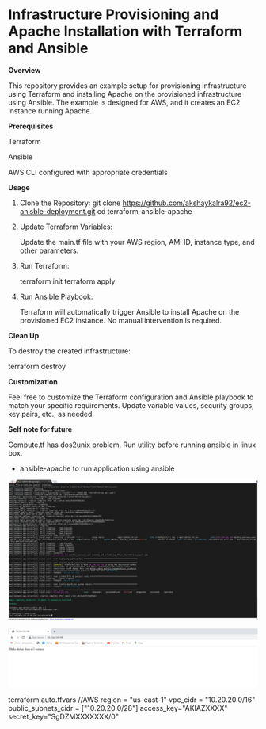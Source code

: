 # Infrastructure Provisioning and Apache Installation with Terraform and Ansible

**Overview**

This repository provides an example setup for provisioning infrastructure using Terraform and installing Apache on the provisioned infrastructure using Ansible. The example is designed for AWS, and it creates an EC2 instance running Apache.

**Prerequisites**

Terraform

Ansible

AWS CLI configured with appropriate credentials

**Usage**

1) Clone the Repository:
      git clone https://github.com/akshaykalra92/ec2-anisble-deployment.git
      cd terraform-ansible-apache

2) Update Terraform Variables:

      Update the main.tf file with your AWS region, AMI ID, instance type, and other parameters.

3) Run Terraform:
   
     terraform init
     terraform apply

4) Run Ansible Playbook:

    Terraform will automatically trigger Ansible to install Apache on the provisioned EC2 instance. No manual intervention is required.


**Clean Up**

To destroy the created infrastructure:

terraform destroy


**Customization**

Feel free to customize the Terraform configuration and Ansible playbook to match your specific requirements. Update variable values, security groups, key pairs, etc., as needed.

**Self note for future** 

Compute.tf has dos2unix problem. Run utility before running ansible in linux box.

+ ansible-apache to run application using ansible

![img.png](images/img.png)

![img_1.png](images/img_1.png)


terraform.auto.tfvars
//AWS
region = "us-east-1"
vpc_cidr             = "10.20.20.0/16"
public_subnets_cidr  = ["10.20.20.0/28"]
access_key="AKIAZXXXX"
secret_key="SgDZMXXXXXXX/0"
